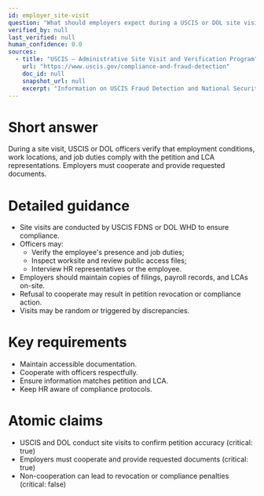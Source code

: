 ```yaml
---
id: employer_site-visit
question: "What should employers expect during a USCIS or DOL site visit?"
verified_by: null
last_verified: null
human_confidence: 0.0
sources:
  - title: "USCIS – Administrative Site Visit and Verification Program"
    url: "https://www.uscis.gov/compliance-and-fraud-detection"
    doc_id: null
    snapshot_url: null
    excerpt: "Information on USCIS Fraud Detection and National Security Directorate (FDNS) site visits."
---
```


# Short answer
During a site visit, USCIS or DOL officers verify that employment conditions, work locations, and job duties comply with the petition and LCA representations. Employers must cooperate and provide requested documents.

# Detailed guidance
- Site visits are conducted by USCIS FDNS or DOL WHD to ensure compliance.
- Officers may:
  - Verify the employee's presence and job duties;
  - Inspect worksite and review public access files;
  - Interview HR representatives or the employee.
- Employers should maintain copies of filings, payroll records, and LCAs on-site.
- Refusal to cooperate may result in petition revocation or compliance action.
- Visits may be random or triggered by discrepancies.

# Key requirements
- Maintain accessible documentation.  
- Cooperate with officers respectfully.  
- Ensure information matches petition and LCA.  
- Keep HR aware of compliance protocols.

# Atomic claims
- USCIS and DOL conduct site visits to confirm petition accuracy (critical: true)
- Employers must cooperate and provide requested documents (critical: true)
- Non-cooperation can lead to revocation or compliance penalties (critical: false)

